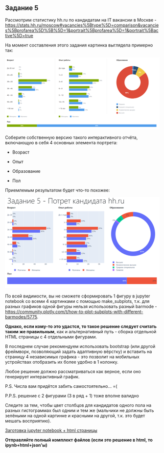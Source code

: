 ## Задание 5

Рассмотрим статистику hh.ru по кандидатам на IT вакансии в Москве - https://stats.hh.ru/moscow#vacancies%5Btype%5D=comparison&vacancies%5Bprofarea%5D%5B%5D=1&portrait%5Bprofarea%5D=1&portrait%5Bactive%5D=true

На момент составления этого задания картинка выглядела примерно так:

![alt tag](https://github.com/Xelerezex/learning-space/blob/learning-space/stepik-courses/stepik-practice-python-math/09-facultative-2/10.7-plotly-part-2/step-06/Source/1.png)

Соберите собственную версию такого интерактивного отчёта, включающую в себя 4 основных элемента портрета:

-    Возраст

-    Опыт

-    Образование

-    Пол

Приемлемым результатом будет что-то похожее:

![alt tag](https://github.com/Xelerezex/learning-space/blob/learning-space/stepik-courses/stepik-practice-python-math/09-facultative-2/10.7-plotly-part-2/step-06/Source/2.png)

По всей видимости, вы не сможете сформировать 1 фигуру в jupyter notebook со всеми 4 картинками с помощью make_subplots, т.к. для разных графиков одной фигуры нельзя использовать разный barmode - https://community.plotly.com/t/how-to-plot-subplots-with-different-barmodes/5775.

**Однако, если кому-то это удастся, то такое решение следует считать таким же правильным**, как и альтернативный путь - сборка отдельной HTML страницы с 4 отдельными фигурами.

В последнем случае рекомендуем использовать bootstrap (или другой фреймворк, позволяющий задать адаптивную вёрстку) и вставить на страницу 4 независимых графика - это позволит на мобильных устройствах отобразить их более удобно в 1 колонку.

Любое решение должно рассматриваться как верное, если оно генерирует интерактивный график.

P.S. Числа вам придётся забить самостоятельно... =(

P.P.S. решение с 2 фигурами (3 в ряд + 1) тоже вполне валидно

Следите за тем, чтобы цвет столбцов для кандидатов одного пола на разных гистограммах был одним и тем же (мальчики не должны быть зелёными на одной картинке и красными на другой, т.к. это будет мешать восприятию).

[Заготовка jupyter notebook + html страницы](https://stepik.org/media/attachments/lesson/360204/5.zip)

**Отправляйте полный комплект файлов (если это решение в html, то ipynb+html+json'ы)**
